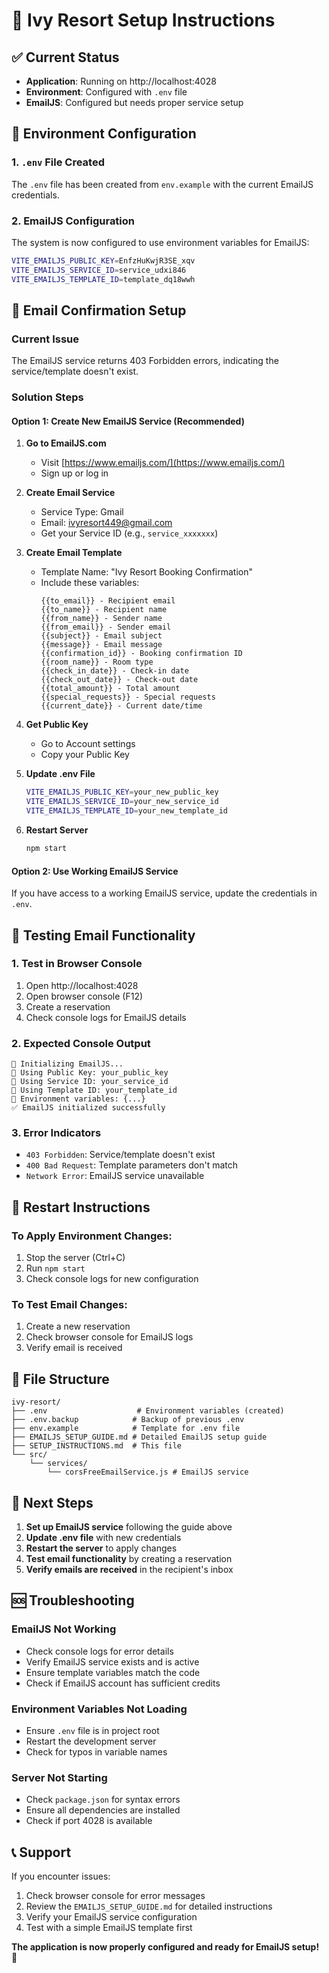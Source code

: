 # 🚀 Ivy Resort Setup Instructions

## ✅ Current Status
- **Application**: Running on http://localhost:4028
- **Environment**: Configured with `.env` file
- **EmailJS**: Configured but needs proper service setup

## 🔧 Environment Configuration

### 1. `.env` File Created
The `.env` file has been created from `env.example` with the current EmailJS credentials.

### 2. EmailJS Configuration
The system is now configured to use environment variables for EmailJS:

```bash
VITE_EMAILJS_PUBLIC_KEY=EnfzHuKwjR3SE_xqv
VITE_EMAILJS_SERVICE_ID=service_udxi846
VITE_EMAILJS_TEMPLATE_ID=template_dq18wwh
```

## 📧 Email Confirmation Setup

### Current Issue
The EmailJS service returns 403 Forbidden errors, indicating the service/template doesn't exist.

### Solution Steps

#### Option 1: Create New EmailJS Service (Recommended)
1. **Go to EmailJS.com**
   - Visit [https://www.emailjs.com/](https://www.emailjs.com/)
   - Sign up or log in

2. **Create Email Service**
   - Service Type: Gmail
   - Email: ivyresort449@gmail.com
   - Get your Service ID (e.g., `service_xxxxxxx`)

3. **Create Email Template**
   - Template Name: "Ivy Resort Booking Confirmation"
   - Include these variables:
     ```
     {{to_email}} - Recipient email
     {{to_name}} - Recipient name
     {{from_name}} - Sender name
     {{from_email}} - Sender email
     {{subject}} - Email subject
     {{message}} - Email message
     {{confirmation_id}} - Booking confirmation ID
     {{room_name}} - Room type
     {{check_in_date}} - Check-in date
     {{check_out_date}} - Check-out date
     {{total_amount}} - Total amount
     {{special_requests}} - Special requests
     {{current_date}} - Current date/time
     ```

4. **Get Public Key**
   - Go to Account settings
   - Copy your Public Key

5. **Update .env File**
   ```bash
   VITE_EMAILJS_PUBLIC_KEY=your_new_public_key
   VITE_EMAILJS_SERVICE_ID=your_new_service_id
   VITE_EMAILJS_TEMPLATE_ID=your_new_template_id
   ```

6. **Restart Server**
   ```bash
   npm start
   ```

#### Option 2: Use Working EmailJS Service
If you have access to a working EmailJS service, update the credentials in `.env`.

## 🧪 Testing Email Functionality

### 1. Test in Browser Console
1. Open http://localhost:4028
2. Open browser console (F12)
3. Create a reservation
4. Check console logs for EmailJS details

### 2. Expected Console Output
```
📧 Initializing EmailJS...
📧 Using Public Key: your_public_key
📧 Using Service ID: your_service_id
📧 Using Template ID: your_template_id
📧 Environment variables: {...}
✅ EmailJS initialized successfully
```

### 3. Error Indicators
- `403 Forbidden`: Service/template doesn't exist
- `400 Bad Request`: Template parameters don't match
- `Network Error`: EmailJS service unavailable

## 🔄 Restart Instructions

### To Apply Environment Changes:
1. Stop the server (Ctrl+C)
2. Run `npm start`
3. Check console logs for new configuration

### To Test Email Changes:
1. Create a new reservation
2. Check browser console for EmailJS logs
3. Verify email is received

## 📁 File Structure

```
ivy-resort/
├── .env                    # Environment variables (created)
├── .env.backup            # Backup of previous .env
├── env.example            # Template for .env file
├── EMAILJS_SETUP_GUIDE.md # Detailed EmailJS setup guide
├── SETUP_INSTRUCTIONS.md  # This file
└── src/
    └── services/
        └── corsFreeEmailService.js # EmailJS service
```

## 🎯 Next Steps

1. **Set up EmailJS service** following the guide above
2. **Update .env file** with new credentials
3. **Restart the server** to apply changes
4. **Test email functionality** by creating a reservation
5. **Verify emails are received** in the recipient's inbox

## 🆘 Troubleshooting

### EmailJS Not Working
- Check console logs for error details
- Verify EmailJS service exists and is active
- Ensure template variables match the code
- Check if EmailJS account has sufficient credits

### Environment Variables Not Loading
- Ensure `.env` file is in project root
- Restart the development server
- Check for typos in variable names

### Server Not Starting
- Check `package.json` for syntax errors
- Ensure all dependencies are installed
- Check if port 4028 is available

## 📞 Support

If you encounter issues:
1. Check browser console for error messages
2. Review the `EMAILJS_SETUP_GUIDE.md` for detailed instructions
3. Verify your EmailJS service configuration
4. Test with a simple EmailJS template first

**The application is now properly configured and ready for EmailJS setup!** 🎉






















